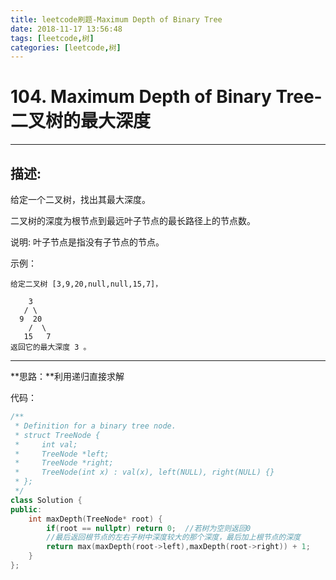 ```yaml
---
title: leetcode刷题-Maximum Depth of Binary Tree
date: 2018-11-17 13:56:48
tags: [leetcode,树]
categories: [leetcode,树]
---
```


# 104. Maximum Depth of Binary Tree-二叉树的最大深度

---

## 描述:
给定一个二叉树，找出其最大深度。

二叉树的深度为根节点到最远叶子节点的最长路径上的节点数。

说明: 叶子节点是指没有子节点的节点。

示例：
```
给定二叉树 [3,9,20,null,null,15,7]，

    3
   / \
  9  20
    /  \
   15   7
返回它的最大深度 3 。
```

---

**思路：**利用递归直接求解

代码：

```c++
/**
 * Definition for a binary tree node.
 * struct TreeNode {
 *     int val;
 *     TreeNode *left;
 *     TreeNode *right;
 *     TreeNode(int x) : val(x), left(NULL), right(NULL) {}
 * };
 */
class Solution {
public:
    int maxDepth(TreeNode* root) {
        if(root == nullptr) return 0;  //若树为空则返回0
        //最后返回根节点的左右子树中深度较大的那个深度，最后加上根节点的深度
        return max(maxDepth(root->left),maxDepth(root->right)) + 1;
    }
};
```